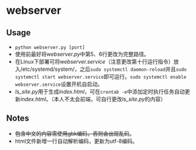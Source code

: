 # webserver

## Usage
* `python webserver.py [port]`
* 使用前最好将*webserver.py*中第5、6行更改为完整路径。
* 在Linux下部署可将*webserver.service*（注意更改第十行运行指令）放入/etc/systemd/system/，之后`sudo systemctl daemon-reload`并且`sudo systemctl start webserver.service`即可运行。`sudo systemctl enable webserver.service`设置开机自启动。
* *ls_site.py*用于生成*index.html*，可在`crontab -e`中添加定时执行任务自动更新*index.html*。（本人不太会前端，可自行更改*ls_site.py*的内容）

## Notes
* ~~包含中文的内容需使用gbk编码，否则会出现乱码~~。
* html文件新增一行自动解析编码，更新为utf-8编码。
